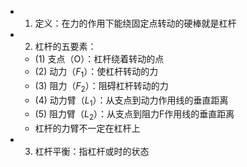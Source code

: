 -
  1. 定义：在力的作用下能绕固定点转动的硬棒就是杠杆
-
  2. 杠杆的五要素：
	- (1) 支点（O）：杠杆绕着转动的点
	- (2) 动力（$F_1$）：使杠杆转动的力
	- (3) 阻力（$F_2$）：阻碍杠杆转动的力
	- (4) 动力臂（$L_1$）：从支点到动力作用线的垂直距离
	- (5) 阻力臂（$L_2$）：从支点到阻力F作用线的垂直距离
	- 杠杆的力臂不一定在杠杆上
-
  3. 杠杆平衡：指杠杆或时的状态